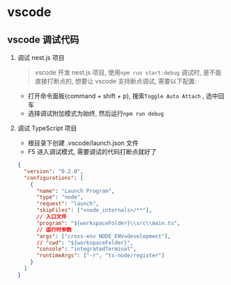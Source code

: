 # vscode

## vscode 调试代码

1. 调试 nest.js 项目

   > vscode 开发 nest.js 项目, 使用`npm run start:debug` 调试时, 是不能直接打断点的, 想要让 vscode 支持断点调试, 需要以下配置:

   - 打开命令面板(command + shift + p), 搜索`Toggle Auto Attach` , 选中回车
   - 选择调试附加模式为始终, 然后运行`npm run debug`

2. 调试 TypeScript 项目

   - 根目录下创建 .vscode/launch.json 文件
   - F5 进入调试模式, 需要调试的代码打断点就好了

   ```json
   {
     "version": "0.2.0",
     "configurations": [
       {
         "name": "Launch Program",
         "type": "node",
         "request": "launch",
         "skipFiles": ["<node_internals>/**"],
         // 入口文件
         "program": "${workspaceFolder}\\src\\main.ts",
         // 运行时参数
         "args": ["cross-env NODE_ENV=development"],
         // "cwd": "${workspaceFolder}",
         "console": "integratedTerminal",
         "runtimeArgs": ["-r", "ts-node/register"]
       }
     ]
   }
   ```
